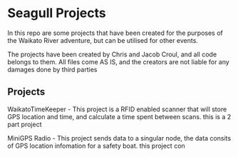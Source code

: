 # Seagull Projects

In this repo are some projects that have been created for the purposes of the Waikato River adventure, but can be utilised for other events.

The projects have been created by Chris and Jacob Croul, and all code belongs to them.
All files come AS IS, and the creators are not liable for any damages done by third parties


## Projects

WaikatoTimeKeeper - This project is a RFID enabled scanner that will store GPS location and time, and calculate a time spent between scans. this is a 2 part project

MiniGPS Radio - This project sends data to a singular node, the data consits of GPS location infomation for a safety boat. this project con
